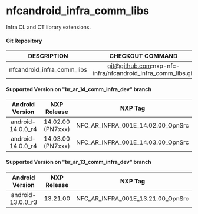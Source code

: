 # nfcandroid_infra_comm_libs
Infra CL and CT library extensions.

#### Git Repository

| DESCRIPTION        | CHECKOUT COMMAND          |
| :-------------: |:-------------:| 
| nfcandroid_infra_comm_libs | git@github.com:nxp-nfc-infra/nfcandroid_infra_comm_libs.git |

#### Supported Version on "br_ar_14_comm_infra_dev" branch
| Android Version        | NXP Release          | NXP Tag  |
| :-------------: |:---------------------:| :-----:|
| android-14.0.0_r4              |  14.02.00 (PN7xxx) |  NFC_AR_INFRA_001E_14.02.00_OpnSrc |
| android-14.0.0_r4              |  14.03.00 (PN7xxx) |  NFC_AR_INFRA_001E_14.03.00_OpnSrc |







#### Supported Version on "br_ar_13_comm_infra_dev" branch
| Android Version        | NXP Release          | NXP Tag  |
| :-------------: |:---------------------:| :-----:|
|  android-13.0.0_r3   | 13.21.00  |  NFC_AR_INFRA_001E_13.21.00_OpnSrc |



